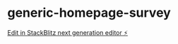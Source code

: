 # generic-homepage-survey

[Edit in StackBlitz next generation editor ⚡️](https://stackblitz.com/~/github.com/MillerLee95/generic-homepage-survey)